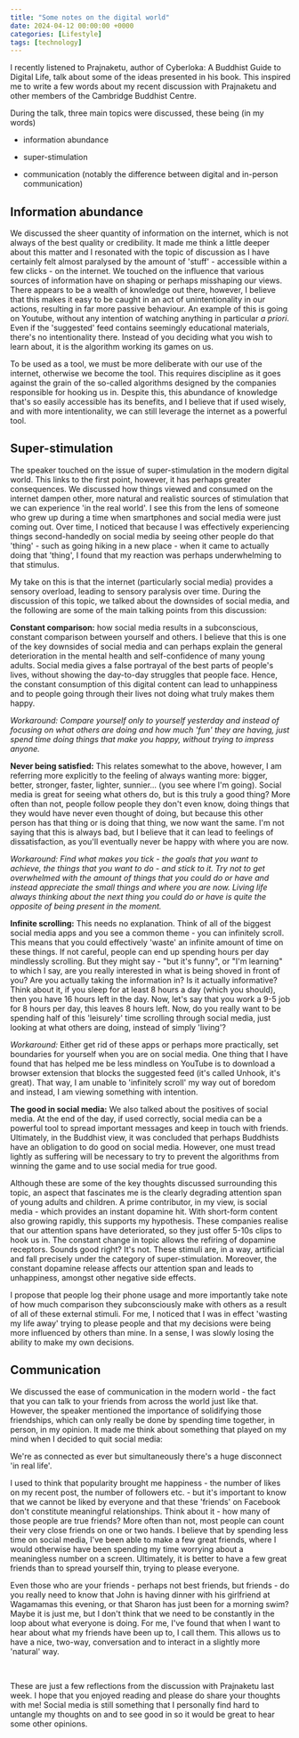 ```yaml
---
title: "Some notes on the digital world"
date: 2024-04-12 00:00:00 +0000
categories: [Lifestyle]
tags: [technology]
---
```


I recently listened to Prajnaketu, author of Cyberloka: A Buddhist Guide to Digital Life, talk about some of the ideas presented in his book. This inspired me to write a few words about my recent discussion with Prajnaketu and other members of the Cambridge Buddhist Centre. 


During the talk, three main topics were discussed, these being (in my words)

* information abundance

* super-stimulation

* communication (notably the difference between digital and in-person communication)


 

## Information abundance 


We discussed the sheer quantity of information on the internet, which is not always of the best quality or credibility. It made me think a little deeper about this matter and I resonated with the topic of discussion as I have certainly felt almost paralysed by the amount of 'stuff' - accessible within a few clicks - on the internet. We touched on the influence that various sources of information have on shaping or perhaps misshaping our views. There appears to be a wealth of knowledge out there, however, I believe that this makes it easy to be caught in an act of unintentionality in our actions, resulting in far more passive behaviour. An example of this is going on Youtube, without any intention of watching anything in particular *a priori*. Even if the 'suggested' feed contains seemingly educational materials, there's no intentionality there. Instead of you deciding what you wish to learn about, it is the algorithm working its games on us. 


To be used as a tool, we must be more deliberate with our use of the internet, otherwise we become the tool. This requires discipline as it goes against the grain of the so-called algorithms designed by the companies responsible for hooking us in. Despite this, this abundance of knowledge that's so easily accessible has its benefits, and I believe that if used wisely, and with more intentionality, we can still leverage the internet as a powerful tool. 

 

## Super-stimulation


The speaker touched on the issue of super-stimulation in the modern digital world. This links to the first point, however, it has perhaps greater consequences. We discussed how things viewed and consumed on the internet dampen other, more natural and realistic sources of stimulation that we can experience 'in the real world'. I see this from the lens of someone who grew up during a time when smartphones and social media were just coming out. Over time, I noticed that because I was effectively experiencing things second-handedly on social media by seeing other people do that 'thing' - such as going hiking in a new place - when it came to actually doing that 'thing', I found that my reaction was perhaps underwhelming to that stimulus. 


My take on this is that the internet (particularly social media) provides a sensory overload, leading to sensory paralysis over time. During the discussion of this topic, we talked about the downsides of social media, and the following are some of the main talking points from this discussion:


**Constant comparison:** how social media results in a subconscious, constant comparison between yourself and others. I believe that this is one of the key downsides of social media and can perhaps explain the general deterioration in the mental health and self-confidence of many young adults. Social media gives a false portrayal of the best parts of people's lives, without showing the day-to-day struggles that people face. Hence, the constant consumption of this digital content can lead to unhappiness and to people going through their lives not doing what truly makes them happy.


*Workaround: Compare yourself only to yourself yesterday and instead of focusing on what others are doing and how much 'fun' they are having, just spend time doing things that make you happy, without trying to impress anyone.*


**Never being satisfied:** This relates somewhat to the above, however, I am referring more explicitly to the feeling of always wanting more: bigger, better, stronger, faster, lighter, sunnier... (you see where I'm going). Social media is great for seeing what others do, but is this truly a good thing? More often than not, people follow people they don't even know, doing things that they would have never even thought of doing, but because this other person has that thing or is doing that thing, we now want the same. I'm not saying that this is always bad, but I believe that it can lead to feelings of dissatisfaction, as you'll eventually never be happy with where you are now. 


*Workaround: Find what makes you tick - the goals that you want to achieve, the things that you want to do - and stick to it. Try not to get overwhelmed with the amount of things that you could do or have and instead appreciate the small things and where you are now. Living life always thinking about the next thing you could do or have is quite the opposite of being present in the moment.*


**Infinite scrolling:** This needs no explanation. Think of all of the biggest social media apps and you see a common theme - you can infinitely scroll. This means that you could effectively 'waste' an infinite amount of time on these things. If not careful, people can end up spending hours per day mindlessly scrolling. But they might say - "but it's funny", or "I'm learning" to which I say, are you really interested in what is being shoved in front of you? Are you actually taking the information in? Is it actually informative? Think about it, if you sleep for at least 8 hours a day (which you should), then you have 16 hours left in the day. Now, let's say that you work a 9-5 job for 8 hours per day, this leaves 8 hours left. Now, do you really want to be spending half of this 'leisurely' time scrolling through social media, just looking at what others are doing, instead of simply 'living'?


*Workaround:* Either get rid of these apps or perhaps more practically, set boundaries for yourself when you are on social media. One thing that I have found that has helped me be less mindless on YouTube is to download a browser extension that blocks the suggested feed (it's called Unhook, it's great). That way, I am unable to 'infinitely scroll' my way out of boredom and instead, I am viewing something with intention.


**The good in social media:** We also talked about the positives of social media. At the end of the day, if used correctly, social media can be a powerful tool to spread important messages and keep in touch with friends. Ultimately, in the Buddhist view, it was concluded that perhaps Buddhists have an obligation to do good on social media. However, one must tread lightly as suffering will be necessary to try to prevent the algorithms from winning the game and to use social media for true good. 


Although these are some of the key thoughts discussed surrounding this topic, an aspect that fascinates me is the clearly degrading attention span of young adults and children. A prime contributor, in my view, is social media - which provides an instant dopamine hit. With short-form content also growing rapidly, this supports my hypothesis. These companies realise that our attention spans have deteriorated, so they just offer 5-10s clips to hook us in. The constant change in topic allows the refiring of dopamine receptors. Sounds good right? It's not. These stimuli are, in a way, artificial and fall precisely under the category of super-stimulation. Moreover, the constant dopamine release affects our attention span and leads to unhappiness, amongst other negative side effects. 


I propose that people log their phone usage and more importantly take note of how much comparison they subconsciously make with others as a result of all of these external stimuli. For me, I noticed that I was in effect 'wasting my life away' trying to please people and that my decisions were being more influenced by others than mine. In a sense, I was slowly losing the ability to make my own decisions. 

 

## Communication


We discussed the ease of communication in the modern world - the fact that you can talk to your friends from across the world just like that. However, the speaker mentioned the importance of solidifying those friendships, which can only really be done by spending time together, in person, in my opinion. It made me think about something that played on my mind when I decided to quit social media:

We're as connected as ever but simultaneously there's a huge disconnect 'in real life'.


I used to think that popularity brought me happiness - the number of likes on my recent post, the number of followers etc. - but it's important to know that we cannot be liked by everyone and that these 'friends' on Facebook don't constitute meaningful relationships. Think about it - how many of those people are true friends? More often than not, most people can count their very close friends on one or two hands. I believe that by spending less time on social media, I've been able to make a few great friends, where I would otherwise have been spending my time worrying about a meaningless number on a screen. Ultimately, it is better to have a few great friends than to spread yourself thin, trying to please everyone.


Even those who are your friends - perhaps not best friends, but friends - do you really need to know that John is having dinner with his girlfriend at Wagamamas this evening, or that Sharon has just been for a morning swim? Maybe it is just me, but I don't think that we need to be constantly in the loop about what everyone is doing. For me, I've found that when I want to hear about what my friends have been up to, I call them. This allows us to have a nice, two-way, conversation and to interact in a slightly more 'natural' way. 

<br>

These are just a few reflections from the discussion with Prajnaketu last week. I hope that you enjoyed reading and please do share your thoughts with me! Social media is still something that I personally find hard to untangle my thoughts on and to see good in so it would be great to hear some other opinions.